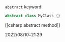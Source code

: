 # 
`abstract` keyword

```cs
abstract class MyClass {}
```

[[csharp abstract method]]


2022/08/10::21:29

